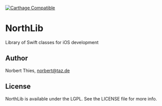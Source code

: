 [![Carthage Compatible](https://img.shields.io/badge/Carthage-compatible-4BC51D.svg?style=flat)](https://github.com/Carthage/Carthage)

# NorthLib

Library of Swift classes for iOS development

## Author

Norbert Thies, norbert@taz.de

## License

NorthLib is available under the LGPL. See the LICENSE file for more info.
